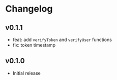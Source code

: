# Changelog

## v0.1.1

- feat: add `verifyToken` and `verifyUser` functions
- fix: token timestamp

## v0.1.0

- Initial release
